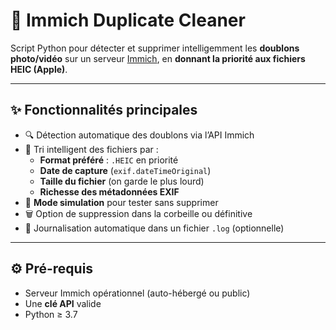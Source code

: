 # 🧹 Immich Duplicate Cleaner

Script Python pour détecter et supprimer intelligemment les **doublons photo/vidéo** sur un serveur [Immich](https://github.com/immich-app/immich), en **donnant la priorité aux fichiers HEIC (Apple)**.

---

## ✨ Fonctionnalités principales

- 🔍 Détection automatique des doublons via l’API Immich
- 📸 Tri intelligent des fichiers par :
  - **Format préféré** : `.HEIC` en priorité
  - **Date de capture** (`exif.dateTimeOriginal`)
  - **Taille du fichier** (on garde le plus lourd)
  - **Richesse des métadonnées EXIF**
- 🧪 **Mode simulation** pour tester sans supprimer
- 🗑️ Option de suppression dans la corbeille ou définitive
- 📄 Journalisation automatique dans un fichier `.log` (optionnelle)

---

## ⚙️ Pré-requis

- Serveur Immich opérationnel (auto-hébergé ou public)
- Une **clé API** valide
- Python ≥ 3.7

